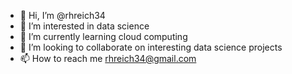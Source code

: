 - 👋 Hi, I’m @rhreich34
- 👀 I’m interested in data science
- 🌱 I’m currently learning cloud computing
- 💞️ I’m looking to collaborate on interesting data science projects
- 📫 How to reach me rhreich34@gmail.com

<!---
rhreich34/rhreich34 is a ✨ special ✨ repository because its `README.md` (this file) appears on your GitHub profile.
You can click the Preview link to take a look at your changes.
--->
